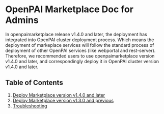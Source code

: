 # OpenPAI Marketplace Doc for Admins

In openpaimarketplace release v1.4.0 and later, the deployment has integrated into OpenPAI cluster deployment process. Which means the deployment of markeplace services will follow the standard process of deployment of other OpenPAI services (like webportal and rest-server). Therefore, we recommended users to use openpaimarketplace version v1.4.0 and later, and correspondingly deploy it in OpenPAI cluster version v1.4.0 and later.

## Table of Contents

1. [Deploy Marketplace version v1.4.0 and later](./deploy_v1.4.0_later.md)
2. [Deploy Marketplace version v1.3.0 and previous](./deploy_v1.3.0_previous.md)
3. [Troubleshooting](./troubleshooting.md)
